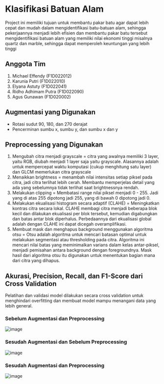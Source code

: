 # Klasifikasi Batuan Alam
Project ini memiliki tujuan untuk membantu pakar batu agar dapat lebih cepat dan mudah dalam mengidentifikasi batu-batuan alam, sehingga pekerjaannya menjadi lebih efisien dan membantu pakar batu tersebut mengidentifikasi batuan alam yang memiliki nilai ekonomi tinggi misalnya quartz dan marble, sehingga dapat memperoleh keuntungan yang lebih tinggi

## Anggota Tim
1. Michael Effendy (F1D022012)
2. Karunia Putri (F1D022010)
3. Elyana Astuty (F1D022041)
4. Ridho Adhimam Putra (F1D022090)
5. Agus Gunawan (F1D020002)

## Augmentasi yang Digunakan
- Rotasi sudut 90, 180, dan 270 derajat
- Pencerminan sumbu x, sumbu y, dan sumbu x dan y

## Preprocessing yang Digunakan
1. Mengubah citra menjadi grayscale = citra yang awalnya memiliki 3 layer, yaitu RGB, diubah menjadi 1 layer saja yaitu grayscale. Alasannya adalah untuk mempercepat waktu komputasi (cukup menghitung satu layer) dan GLCM memerlukan citra grayscale
2. Menaikkan brightness = menambah nilai intensitas setiap piksel pada citra, jadi citra terlihat lebih cerah. Membantu memperjelas detail yang ada yang sebelumnya tidak terlihat saat brightnessnya rendah.
3. Melakukan clipping = Membatasi range nilai piksel menjadi 0 - 255. Jadi yang di atas 255 dipotong jadi 255, yang di bawah 0 dipotong jadi 0.
4. Melakukan ekualisasi histogram secara adaptif (CLAHE) = Meningkatkan kontras citra secara lokal. CLAHE membagi citra menjadi beberapa blok kecil dan dilakukan ekualisasi per blok tersebut, kemudian digabungkan dan batas antar blok diperhalus. Perbedaannya dari ekualisasi global adalah dengan CLAHE ini dapat dicegah overamplifikasi.
5. Membuat mask dan menghapus background menggunakan algoritma otsu = Otsu adalah algoritma untuk mencari batasan optimal untuk melakukan segmentasi atau thresholding pada citra. Algoritma ini mencari nilai batas yang meminimalkan varians dalam kelas antar-piksel, menjadi pemisahan antara background dengan foregroundnya. Mask hasil dari algoritma otsu itu digunakan untuk menentukan bagian mana dari citra yang dihapus. 

## Akurasi, Precision, Recall, dan F1-Score dari Cross Validation
Pelatihan dan validasi model dilakukan secara cross validation untuk menghindari overfitting dan membuat model mampu menangani data yang lebih general.
### Sebelum Augmentasi dan Preprocessing
![image](https://github.com/OrionSeeker/ProjectPCD-Klasifikasi-Batuan-Alam/assets/143796680/570877c3-4b8f-4328-b057-73467957c4b3)

### Sesudah Augmentasi dan Sebelum Preprocessing
![image](https://github.com/OrionSeeker/ProjectPCD-Klasifikasi-Batuan-Alam/assets/143796680/a1ed6eda-7d0e-4467-85b5-8a52328a5b73)

### Sesudah Augmentasi dan Preprocessing
![image](https://github.com/OrionSeeker/ProjectPCD-Klasifikasi-Batuan-Alam/assets/143796680/a37becf3-36a8-4348-9495-5c7044d43749)

